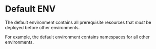 # Default ENV

The default environment contains all prerequisite resources that _must_ be deployed before other environments.

For example, the default environment contains namespaces for all other environments.
